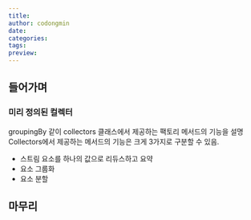 ```yaml
---
title: 
author: codongmin
date: 
categories: 
tags: 
preview:
---
```


## 들어가며


### 미리 정의된 컬렉터 

groupingBy 같이 collectors 클래스에서 제공하는 팩토리 메서드의 기능을 설명 
Collectors에서 제공하는 메서드의 기능은 크게 3가지로 구분할 수 있음. 

- 스트림 요소를 하나의 값으로 리듀스하고 요약
- 요소 그룹화 
- 요소 분할 





## 마무리
